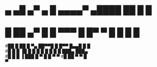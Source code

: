 #   ▄   ▄█   ▄▀   ▄  █    ▄▄▄▄▀ ▄████  ██   █    █     
#    █  ██ ▄▀    █   █ ▀▀▀ █    █▀   ▀ █ █  █    █     
#██   █ ██ █ ▀▄  ██▀▀█     █    █▀▀    █▄▄█ █    █     
#█ █  █ ▐█ █   █ █   █    █     █      █  █ ███▄ ███▄  
#█  █ █  ▐  ███     █    ▀       █        █     ▀    ▀ 
#█   ██            ▀              ▀      █             
                                       ▀          
